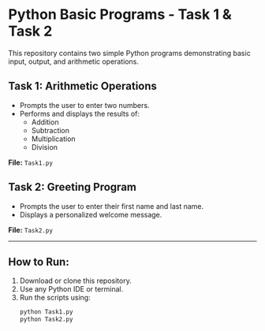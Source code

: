 # Python Basic Programs - Task 1 & Task 2

This repository contains two simple Python programs demonstrating basic input, output, and arithmetic operations.

## Task 1: Arithmetic Operations
- Prompts the user to enter two numbers.
- Performs and displays the results of:
  - Addition
  - Subtraction
  - Multiplication
  - Division

**File:** `Task1.py`

## Task 2: Greeting Program
- Prompts the user to enter their first name and last name.
- Displays a personalized welcome message.

**File:** `Task2.py`

---
## How to Run:
1. Download or clone this repository.
2. Use any Python IDE or terminal.
3. Run the scripts using:
   ```bash
   python Task1.py
   python Task2.py
